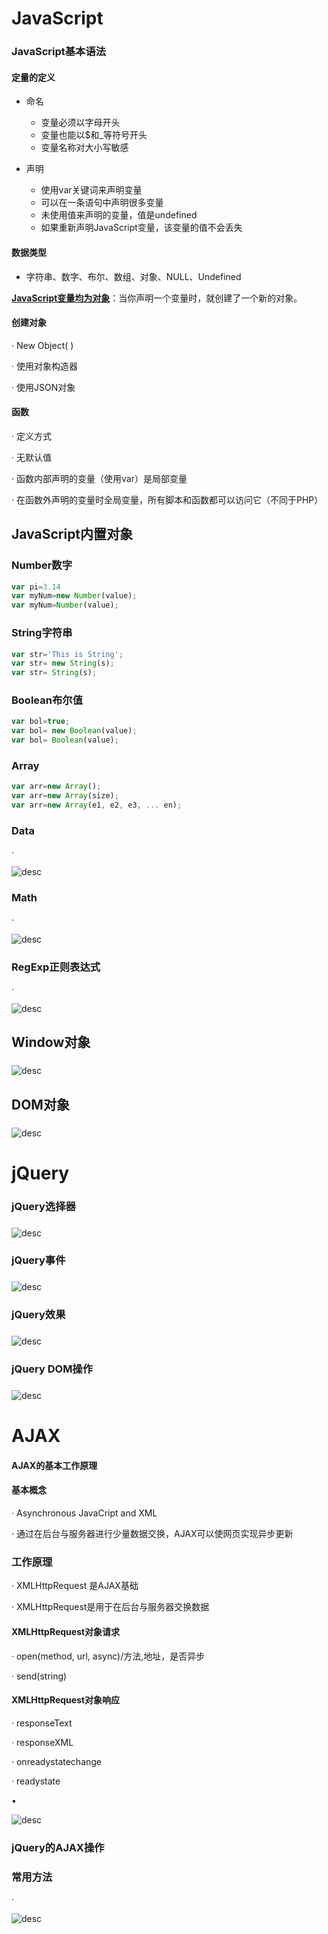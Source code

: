 # JavaScript

### JavaScript基本语法

#### 定量的定义

- 命名
  - 变量必须以字母开头
  - 变量也能以$和_等符号开头
  - 变量名称对大小写敏感

- 声明
  - 使用var关键词来声明变量
  - 可以在一条语句中声明很多变量
  - 未使用值来声明的变量，值是undefined
  - 如果重新声明JavaScript变量，该变量的值不会丢失

#### 数据类型

- 字符串、数字、布尔、数组、对象、NULL、Undefined

 **<u>JavaScript变量均为对象</u>**：当你声明一个变量时，就创建了一个新的对象。

#### 创建对象

·    New Object( )

·    使用对象构造器

·    使用JSON对象

#### 函数

·    定义方式

·    无默认值

·    函数内部声明的变量（使用var）是局部变量

·    在函数外声明的变量时全局变量，所有脚本和函数都可以访问它（不同于PHP）

## JavaScript内置对象

### Number数字

```js
var pi=3.14
var myNum=new Number(value);
var myNum=Number(value);
```

### String字符串

```js
var str='This is String';
var str= new String(s);
var str= String(s);
```

### Boolean布尔值

```js
var bol=true;
var bol= new Boolean(value);
var bol= Boolean(value);
```

### Array

```js
var arr=new Array();
var arr=new Array(size);
var arr=new Array(e1, e2, e3, ... en);
```

### Data

·     

![desc](C:/Users/12605/AppData/Local/Temp/msohtmlclip1/01/clip_image010.jpg)

### Math

·     

![desc](C:/Users/12605/AppData/Local/Temp/msohtmlclip1/01/clip_image012.jpg)

### RegExp正则表达式

·     

![desc](C:/Users/12605/AppData/Local/Temp/msohtmlclip1/01/clip_image014.jpg)

## Window对象

###  

![desc](C:/Users/12605/AppData/Local/Temp/msohtmlclip1/01/clip_image016.jpg)

## DOM对象

###  

![desc](C:/Users/12605/AppData/Local/Temp/msohtmlclip1/01/clip_image018.jpg)

# jQuery

### jQuery选择器

###  

![desc](https://i.loli.net/2020/06/03/VHmIRiy3E7TOS9W.jpg)

### jQuery事件

###  

![desc](C:/Users/12605/AppData/Local/Temp/msohtmlclip1/01/clip_image022.jpg)

### jQuery效果

###  

![desc](https://i.loli.net/2020/06/03/iO5nlwBKqZ6DER8.jpg)

### jQuery DOM操作

###  

![desc](C:/Users/12605/AppData/Local/Temp/msohtmlclip1/01/clip_image026.jpg)

# AJAX

#### AJAX的基本工作原理

#### 基本概念

·    Asynchronous JavaCript and XML

·    通过在后台与服务器进行少量数据交换，AJAX可以使网页实现异步更新

### 工作原理

·    XMLHttpRequest 是AJAX基础

·    XMLHttpRequest是用于在后台与服务器交换数据

#### XMLHttpRequest对象请求

·    open(method, url, async)/方法,地址，是否异步

·    send(string)

#### XMLHttpRequest对象响应

·    responseText

·    responseXML

·    onreadystatechange

·    readystate

•   

![desc](https://i.loli.net/2020/06/03/pfFmXhZt1sGd8aN.jpg)

### jQuery的AJAX操作

### 常用方法

·     

![desc](C:/Users/12605/AppData/Local/Temp/msohtmlclip1/01/clip_image030.jpg)